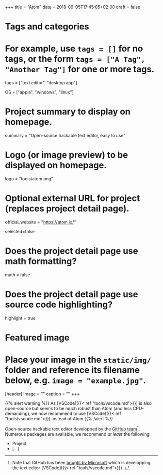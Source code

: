 +++
title = "Atom"
date = 2018-09-05T17:45:05+02:00
draft = false

# Tags and categories
# For example, use `tags = []` for no tags, or the form `tags = ["A Tag", "Another Tag"]` for one or more tags.
tags = ["text editor", "desktop app"]

OS = ["apple", "windows", "linux"]

# Project summary to display on homepage.
summary = "Open-source hackable text editor, easy to use"

# Logo (or image preview) to be displayed on homepage.
logo = "tools/atom.png"

# Optional external URL for project (replaces project detail page).
official_website = "https://atom.io/"

selected=false

# Does the project detail page use math formatting?
math = false

# Does the project detail page use source code highlighting?
highlight = true


# Featured image
# Place your image in the `static/img/` folder and reference its filename below, e.g. `image = "example.jpg"`.
[header]
image = ""
caption = ""
+++

{{% alert warning %}}
As [VSCode]({{< ref "tools/vscode.md">}}) is also open-source but seems to be much robust than Atom (and less CPU-demanding), we now recommend to use [VSCode]({{< ref "tools/vscode.md">}})  instead of Atom
{{% /alert %}}

Open-source hackable text editor developped by the [GitHub team](https://github.com)[^1]. Numerous packages are available, we recommend *at least* the following:

- Project
- [...]

[^1]: Note that GitHub has been [bought by Microsoft](https://blogs.microsoft.com/blog/2018/06/04/microsoft-github-empowering-developers/) which is developping the text editor [VSCode]({{< ref "tools/vscode.md">}}) .